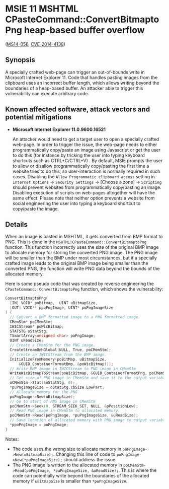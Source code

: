 MSIE 11 MSHTML CPasteCommand::ConvertBitmaptoPng heap-based buffer overflow
===========================================================================
([MS14-056][], [CVE-2014-4138][])

[MS14-056]: https://technet.microsoft.com/en-us/library/security/MS14-056
[CVE-2014-4138]: http://www.cve.mitre.org/cgi-bin/cvename.cgi?name=CVE-2014-4138

Synopsis
--------
A specially crafted web-page can trigger an out-of-bounds write in Microsoft
Internet Explorer 11. Code that handles pasting images from the clipboard uses
an incorrect buffer length, which allows writing beyond the boundaries of a
heap-based buffer. An attacker able to trigger this vulnerability can execute
arbitrary code.

Known affected software, attack vectors and potential mitigations
-----------------------------------------------------------------
* **Microsoft Internet Explorer 11.0.9600.16521** 

  An attacker would need to get a target user to open a specially crafted
  web-page. In order to trigger the issue, the web-page needs to either
  programmatically copy/paste an image using Javascript or get the user to do
  this (for instance by tricking the user into typing keyboard shortcuts such
  as CTRL+C/CTRL+V) . By default, MSIE prompts the user to allow or disallow
  programmatically copy/pasting the first time a website tries to do this, so
  user-interaction is normally required in such cases. Disabling the `Allow
  Programmatic clipboard access` setting in `Internet Options` -> `Security
  Settings` -> [Choose a zone] -> `Scripting` should prevent websites from
  programmatically copy/pasting an image. Disabling execution of scripts on
  web-pages altogether will have the same effect. Please note that neither
  option prevents a website from social engineering the user into typing a
  keyboard shortcut to copy/paste the image.

Details
-------
When an image is pasted in MSHTML, it gets converted from BMP format to PNG.
This is done in the `MSHTML!CPasteCommand::ConvertBitmaptoPng` function. This
function incorrectly uses the size of the original BMP image to allocate memory
for storing the converted PNG image. The PNG image will be smaller than the BMP
under most circumstances, but if a specially crafted image leads to the
original BMP image being smaller than the converted PNG, the function will
write PNG data beyond the bounds of the allocated memory.

Here is some pseudo code that was created by reverse engineering the
`CPasteCommand::ConvertBitmaptoPng` function, which shows the vulnerability:
```C++
ConvertBitmaptoPng(
  [IN] VOID* poBitmap,  UINT uBitmapSize,
  [OUT] VOID** ppoPngImage, UINT* puPngImageSize
) {
  // Convert a BMP formatted image to a PNG formatted image.
  CMemStm* poCMemStm;
  IWICStream* poWicBitmap;
  STATSTG oStatStg;
  TSmartArray<unsigned char> poPngImage;
  UINT uReadSize;
  // Create a CMemStm for the PNG image.
  CreateStreamOnHGlobal(NULL, True, poCMemStm);
  // Create an IWICStream from the BMP image.
  InitializeFromMemory(poBitMap, uBitmapSize,
      &GUID_ContainerFormatBmp, &poWicBitmap)));
  // Write BMP image in IWICStream to PNG image in CMemStm
  WriteWicBitmapToStream(poWicBitmap, &GUID_ContainerFormatPng, poCMemStm);
  // Get size of PNG image in CMemStm and save it to the output variable.
  oCMemStm->Stat(&oStatStg, 0);
  *puPngImageSize = oStatStg.cbSize.LowPart;
  // Allocate memory for the PNG
  poPngImage->New(uBitmapSize);
  // Go to start of PNG image in CMemStm
  poCMemStm->Seek(0, STREAM_SEEK_SET, NULL, &pPositionLow);
  // Read PNG image in CMemStm to allocated memory.
  poCMemStm->Read(poPngImage, *puPngImageSize, &uReadSize);
  // Save location of allocated memory with PNG image to output variable.
  *ppoPngImage = poPngImage;
}
```

Notes:
+ The code uses the wrong size to allocate memory in
  `poPngImage->New(uBitmapSize);`. Changing this line of code to
  `poPngImage->New(*puPngImageSize);` should address the issue.
+ The PNG image is written to the allocated memory in
  `poCMemStm->Read(poPngImage, *puPngImageSize, &uReadSize);`. This is where
  the code can potentially write beyond the boundaries of the allocated memory
  if `uBitmapSize` is smaller than `*puPngImageSize`.
